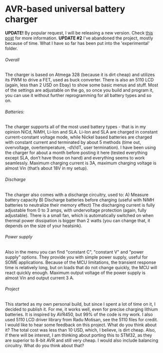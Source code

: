 # AVR-based universal battery charger

**UPDATE!** By popular request, I will be releasing a new version. Check [this post](http://embedblog.eu/?p=204) for more information.
**UPDATE #2** I've abandoned the project, mostly because of time. What I have so far has been put into the 'experimental' folder.

###### Overall
The charger is based on Atmega 328 (because it is dirt cheap) and utilizes its PWM to drive a FET, used as buck converter. There is also an 5110 LCD (again, less than 2 USD on Ebay) to show some basic menus and stuff. Most of the settings are adjustable on the go, so once you build and program it, you can use it without further reprogramming for all battery types and so on.

###### Batteries:
The charger supports all of the most used battery types - that is in my opinion NiCd, NiMH, Li-Ion and SLA. Li-Ion and SLA are charged in constant current-constant voltage mode, while Nickel based batteries are charged with constant current and terminated by about 5 methods (time out, overvoltage, overtemperature, -dV/dT, user termination). I have been using the charger for about a month before posting it here (tested everything except SLA, don’t have those on hand) and everything seems to work seamlessly. Maximum charging current is 3A, maximum charging voltage is almost Vin (that’s about 18V in my setup).

###### Discharge
The charger also comes with a discharge circuitry, used to:
	A) Measure battery capacity
	B) Discharge batteries before charging (useful with NiMH batteries to neutralize their memory effect)
The discharging current is fully adjustable from 0 to 3 amps, with undervoltage protection (again, fully adjustable). There is a small fan, which is automatically switched on when thermal power dissipation is bigger than 2 watts (you can change that, it depends on the size of your heatsink).

###### Power supply
Also in the menu you can find "constant C", "constant V" and "power supply" options. They provide you with simple power supply, useful for SOME applications. Because of the MCU limitations, the transient response time is relatively long, but on loads that do not change quickly, the MCU will react quickly enough. Maximum output voltage of the power supply is almost Vin and output current 3 A.

###### Project
This started as my own personal build, but since I spent a lot of time on it, I decided to publish it. For me, it works well, even for precise charging lithium batteries. 
It is inspired by AVR450, but 99% of the code is my work. I also used 5110 LCD driver library from Radu Motisan, see the 5110 files for credit.
I would like to hear some feedback on this project. What do you think about it? The total cost was less than 10 USD, which, I believe, is dirt cheap. Also, if there will be interest, I am thinking about porting this to STM32, as they are superior to 8-bit AVR and still very cheap. I would also include balancing circuitry. What do you think about that?
